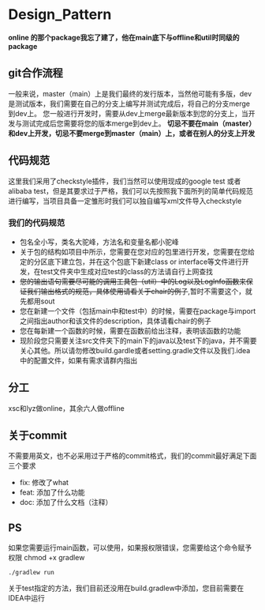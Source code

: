# Design_Pattern

**online 的那个package我忘了建了，他在main底下与offline和util时同级的package**

## git合作流程
一般来说，master（main）上是我们最终的发行版本，当然他可能有多版，dev是测试版本，我们需要在自己的分支上编写并测试完成后，将自己的分支merge到dev上。
您一般进行开发时，需要从dev上merge最新版本到您的分支上，当开发与测试完成后您需要将您的版本merge到dev上。
**切忌不要在main（master）和dev上开发，切忌不要merge到master（main）上，或者在别人的分支上开发**

## 代码规范
这里我们采用了checkstyle插件，我们当然可以使用现成的google test 或者 alibaba test，但是其要求过于严格，我们可以先按照我下面所列的简单代码规范进行编写，当项目具备一定雏形时我们可以独自编写xml文件导入checkstyle

### 我们的代码规范
- 包名全小写，类名大驼峰，方法名和变量名都小驼峰
- 关于包的结构如项目中所示，您需要在您对应的包里进行开发，您需要在您给定的分区底下建立包，并在这个包底下新建class or interface等文件进行开发，在test文件夹中生成对应test的class的方法请自行上网查找
- ~~您的输出语句需要尽可能的调用工具包（util）中的Log以及LogInfo函数来保证我们输出格式的规范，具体使用请看关于chair的例子~~,暂时不需要这个，就先都用sout
- 您在新建一个文件（包括main中和test中）的时候，需要在package与import之间指出author和该文件的description，具体请看chair的例子
- 您在每新建一个函数的时候，需要在函数前给出注释，表明该函数的功能
- 现阶段您只需要关注src文件夹下的main下的java以及test下的java，并不需要关心其他。所以请勿修改build.gardle或者setting.gradle文件以及我们.idea中的配置文件，如果有需求请群内指出

## 分工
xsc和lyz做online，其余六人做offline

## 关于commit
不需要用英文，也不必采用过于严格的commit格式，我们的commit最好满足下面三个要求
- fix: 修改了what
- feat: 添加了什么功能
- doc: 添加了什么文档（注释）

## PS
如果您需要运行main函数，可以使用，如果报权限错误，您需要给这个命令赋予权限 chmod +x gradlew
```
./gradlew run
```
关于test指定的方法，我们目前还没用在build.gradlew中添加，您目前需要在IDEA中运行
